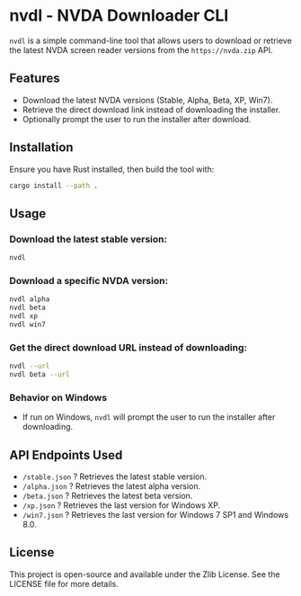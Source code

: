 # nvdl - NVDA Downloader CLI
`nvdl` is a simple command-line tool that allows users to download or retrieve the latest NVDA screen reader versions from the `https://nvda.zip` API. 

## Features
- Download the latest NVDA versions (Stable, Alpha, Beta, XP, Win7).
- Retrieve the direct download link instead of downloading the installer.
- Optionally prompt the user to run the installer after download.

## Installation
Ensure you have Rust installed, then build the tool with:

```sh
cargo install --path .
```

## Usage

### Download the latest stable version:
```sh
nvdl
```

### Download a specific NVDA version:
```sh
nvdl alpha
nvdl beta
nvdl xp
nvdl win7
```

### Get the direct download URL instead of downloading:
```sh
nvdl --url
nvdl beta --url
```

### Behavior on Windows
- If run on Windows, `nvdl` will prompt the user to run the installer after downloading.

## API Endpoints Used

- `/stable.json` ? Retrieves the latest stable version.
- `/alpha.json` ? Retrieves the latest alpha version.
- `/beta.json` ? Retrieves the latest beta version.
- `/xp.json` ? Retrieves the last version for Windows XP.
- `/win7.json` ? Retrieves the last version for Windows 7 SP1 and Windows 8.0.

## License
This project is open-source and available under the Zlib License. See the LICENSE file for more details.
